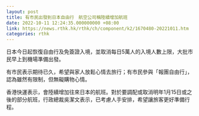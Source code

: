 ```yaml
---
layout: post
title: 有市民出發到日本自由行　航空公司稱陸續增加航班
date: 2022-10-11 12:24:35.000000000 +08:00
link: https://news.rthk.hk/rthk/ch/component/k2/1670480-20221011.htm
categories: rthk
---
```


日本今日起恢復自由行及免簽證入境，並取消每日5萬人的入境人數上限，大批市民早上到機場準備出發。

有市民表示期待已久，希望與家人放鬆心情去旅行；有市民參與「報團自由行」，認為雖然有限制，但無礙購物心情。

香港快運表示，會陸續增加往來日本的航班。對於要調配或取消明年1月15日或之後的部分航班，行政總裁吳潔文表示，已考慮人手安排，希望讓旅客更好準備行程。
